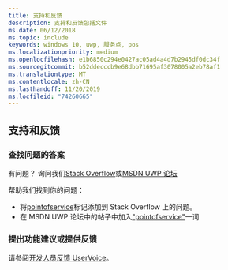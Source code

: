 ```yaml
---
title: 支持和反馈
description: 支持和反馈包括文件
ms.date: 06/12/2018
ms.topic: include
keywords: windows 10, uwp, 服务点, pos
ms.localizationpriority: medium
ms.openlocfilehash: e1b6850c294e0427ac05ad4a4d7b2945df0dc34f
ms.sourcegitcommit: b52ddecccb9e68dbb71695af3078005a2eb78af1
ms.translationtype: MT
ms.contentlocale: zh-CN
ms.lasthandoff: 11/20/2019
ms.locfileid: "74260665"
---
```

## <a name="support-and-feedback"></a>支持和反馈

### <a name="find-answers-to-your-questions"></a>查找问题的答案

有问题？ 询问我们[Stack Overflow](https://stackoverflow.com/questions/tagged/pointofservice)或[MSDN UWP 论坛](https://social.msdn.microsoft.com/Forums/en-US/home?forum=wpdevelop&filter=alltypes&sort=relevancedesc&searchTerm=%5Bpointofservice%5D)

帮助我们找到你的问题：
- 将[pointofservice](https://stackoverflow.com/questions/tagged/pointofservice)标记添加到 Stack Overflow 上的问题。 
- 在 MSDN UWP 论坛中的帖子中加入["pointofservice"](https://social.msdn.microsoft.com/Forums/en-US/home?forum=wpdevelop&filter=alltypes&sort=relevancedesc&searchTerm=%5Bpointofservice%5D)一词

### <a name="make-feature-suggestions-or-give-feedback"></a>提出功能建议或提供反馈
请参阅[开发人员反馈 UserVoice](https://wpdev.uservoice.com/forums/110705-universal-windows-platform?category_id=202594)。